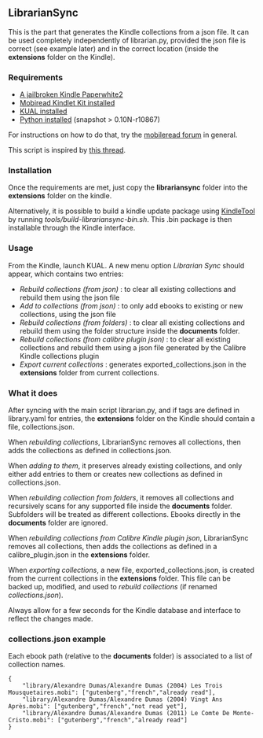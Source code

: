 ## LibrarianSync

This is the part that generates the Kindle collections from a json file.
It can be used completely independently of librarian.py, provided the
json file is correct (see example later) and in the correct location
(inside the **extensions** folder on the Kindle).

### Requirements

- [A jailbroken Kindle Paperwhite2](http://www.mobileread.com/forums/showthread.php?t=186645)
- [Mobiread Kindlet Kit installed](http://www.mobileread.com/forums/showthread.php?t=233932)
- [KUAL installed](http://www.mobileread.com/forums/showthread.php?t=203326)
- [Python installed](http://www.mobileread.com/forums/showthread.php?t=225030) (snapshot > 0.10N-r10867)

For instructions on how to do that, try the
[mobileread forum](http://www.mobileread.com/forums/forumdisplay.php?f=150) in
general.

This script is inspired by
[this thread](http://www.mobileread.com/forums/showthread.php?t=160855).


### Installation

Once the requirements are met, just copy the **librariansync** folder into the
**extensions** folder on the kindle.

Alternatively, it is possible to build a kindle update package using
[KindleTool](https://github.com/NiLuJe/KindleTool) by running
*tools/build-librariansync-bin.sh*.
This .bin package is then installable through the Kindle interface.

### Usage

From the Kindle, launch KUAL. A new menu option *Librarian Sync* should appear,
which contains two entries:

- *Rebuild collections (from json)* :
    to clear all existing collections and rebuild them using the json file
- *Add to collections (from json)* :
    to only add ebooks to existing or new collections, using the json file
- *Rebuild collections (from folders)* :
    to clear all existing collections and rebuild them using the folder structure
    inside the **documents** folder.
- *Rebuild collections (from calibre plugin json)* :
    to clear all existing collections and rebuild them using a json file generated
    by the Calibre Kindle collections plugin
- *Export current collections* :
    generates exported_collections.json in the **extensions** folder from current
    collections.

### What it does

After syncing with the main script librarian.py, and if tags are defined in
library.yaml for entries, the **extensions** folder on the Kindle should contain
a file, collections.json.

When *rebuilding collections*, LibrarianSync removes all collections, then adds
the collections as defined in collections.json.

When *adding to them*, it preserves already existing collections, and only either
add entries to them or creates new collections as defined in collections.json.

When *rebuilding collection from folders*, it removes all collections and
recursively scans for any supported file inside the **documents** folder.
Subfolders will be treated as different collections.
Ebooks directly in the **documents** folder are ignored.

When *rebuilding collections from Calibre Kindle plugin json*, LibrarianSync
removes all collections, then adds the collections as defined in a
calibre_plugin.json in the **extensions** folder.

When *exporting collections*, a new file, exported_collections.json, is created
from the current collections in the **extensions** folder. This file can be
backed up, modified, and used to *rebuild collections* (if renamed
*collections.json*).

Always allow for a few seconds for the Kindle database and interface to reflect the
changes made.

### collections.json example

Each ebook path (relative to the **documents** folder) is associated to a
list of collection names.

    {
        "library/Alexandre Dumas/Alexandre Dumas (2004) Les Trois Mousquetaires.mobi": ["gutenberg","french","already read"],
        "library/Alexandre Dumas/Alexandre Dumas (2004) Vingt Ans Après.mobi": ["gutenberg","french","not read yet"],
        "library/Alexandre Dumas/Alexandre Dumas (2011) Le Comte De Monte-Cristo.mobi": ["gutenberg","french","already read"]
    }

